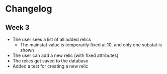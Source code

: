 # Changelog

## Week 3

- The user sees a list of all added relics
  - The mainstat value is temporarily fixed at 10, and only one substat is shown
- The user can add a new relic (with fixed attributes)
- The relics get saved to the database
- Added a test for creating a new relic
